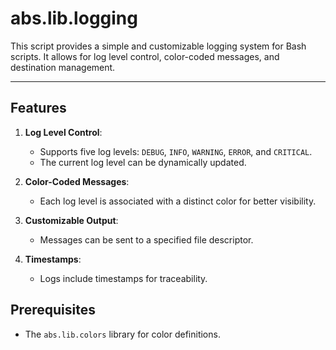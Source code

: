 # abs.lib.logging  
  
This script provides a simple and customizable logging system for Bash scripts. It allows for log level control, color-coded messages, and destination management.  
  
---  
  
## Features  
  
1. **Log Level Control**:  
   - Supports five log levels: `DEBUG`, `INFO`, `WARNING`, `ERROR`, and `CRITICAL`.  
   - The current log level can be dynamically updated.  
  
2. **Color-Coded Messages**:  
   - Each log level is associated with a distinct color for better visibility.  
  
3. **Customizable Output**:  
   - Messages can be sent to a specified file descriptor.  
  
4. **Timestamps**:  
   - Logs include timestamps for traceability.  
  
## Prerequisites  
  
- The `abs.lib.colors` library for color definitions.  
 
